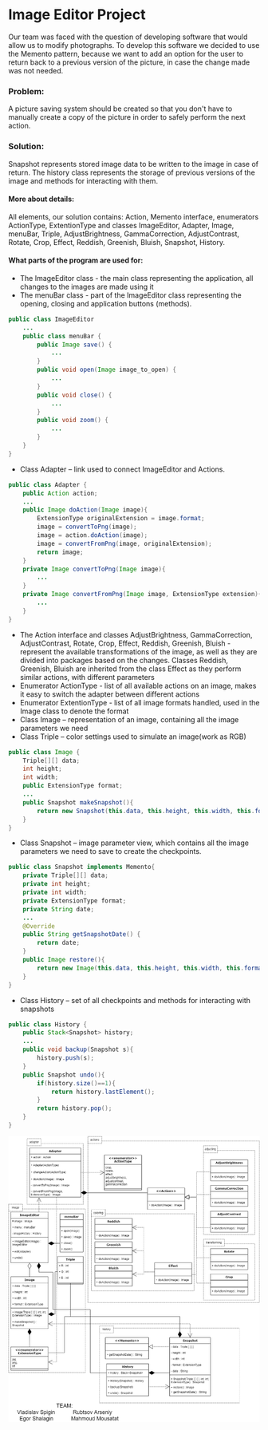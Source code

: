 # Image Editor Project
Our team was faced with the question of developing software that would allow us to modify
photographs. To develop this software we decided to use the Memento pattern, because we want to
add an option for the user to return back to a previous version of the picture, in case the change
made was not needed.
### Problem:
A picture saving system should be created so that you don't have to manually create a copy of the
picture in order to safely perform the next action.
### Solution:
Snapshot represents stored image data to be written to the image in case of return. The history
class represents the storage of previous versions of the image and methods for interacting with
them.
#### More about details:
All elements, our solution contains: Action, Memento interface, enumerators ActionType,
ExtentionType and classes ImageEditor, Adapter, Image, menuBar, Triple, AdjustBrightness,
GammaCorrection, AdjustContrast, Rotate, Crop, Effect, Reddish, Greenish, Bluish, Snapshot,
History.
#### What parts of the program are used for:
- The ImageEditor class - the main class representing the application, all changes to the
images are made using it
- The menuBar class - part of the ImageEditor class representing the opening, closing and
application buttons (methods).
```java
public class ImageEditor
    ...
    public class menuBar {
        public Image save() {
            ...
        }
        public void open(Image image_to_open) {
            ...
        }
        public void close() {
            ...
        }
        public void zoom() {
            ...
        }
    }
}
```
- Class Adapter – link used to connect ImageEditor and Actions.
```java
public class Adapter {
    public Action action;
    ...
    public Image doAction(Image image){
        ExtensionType originalExtension = image.format;
        image = convertToPng(image);
        image = action.doAction(image);
        image = convertFromPng(image, originalExtension);
        return image;
    }
    private Image convertToPng(Image image){
        ...
    }
    private Image convertFromPng(Image image, ExtensionType extension){
        ...
    }
}
```
- The Action interface and classes AdjustBrightness, GammaCorrection, AdjustContrast,
Rotate, Crop, Effect, Reddish, Greenish, Bluish - represent the available transformations of
the image, as well as they are divided into packages based on the changes. Classes Reddish,
Greenish, Bluish are inherited from the class Effect as they perform similar actions, with
different parameters
- Enumerator ActionType - list of all available actions on an image, makes it easy to switch
the adapter between different actions
- Enumerator ExtentionType - list of all image formats handled, used in the Image class to
denote the format
- Class Image – representation of an image, containing all the image parameters we need
- Class Triple – color settings used to simulate an image(work as RGB)
```java
public class Image {
    Triple[][] data;
    int height;
    int width;
    public ExtensionType format;
    ...
    public Snapshot makeSnapshot(){
        return new Snapshot(this.data, this.height, this.width, this.format);
    }
}
```
- Class Snapshot – image parameter view, which contains all the image parameters we need to save to create the checkpoints.
```java
public class Snapshot implements Memento{
    private Triple[][] data;
    private int height;
    private int width;
    private ExtensionType format;
    private String date;
    ...
    @Override
    public String getSnapshotDate() {
        return date;
    }
    public Image restore(){
        return new Image(this.data, this.height, this.width, this.format);
    }
}
```
- Class History – set of all checkpoints and methods for interacting with snapshots
```java
public class History {
    public Stack<Snapshot> history;
    ...
    public void backup(Snapshot s){
        history.push(s);
    }
    public Snapshot undo(){
        if(history.size()==1){
            return history.lastElement();
        }
        return history.pop();
    }
}
```
![uml](uml.png) 
